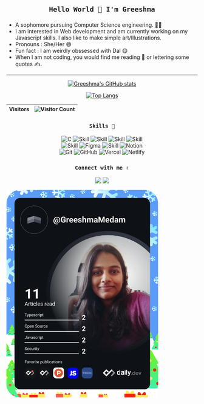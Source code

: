 <div align="center">
  <h2>

    Hello World 👋 I'm Greeshma

  </h2>
</div>


- A sophomore pursuing Computer Science engineering. 👩‍🎓
- I am interested in Web development and am currently working on my Javascript skills. I also like to make simple art/Illustrations.
- Pronouns : She/Her 😄
- Fun fact : I am weirdly obssessed with Dal 😋
- When I am not coding, you would find me reading 📖 or lettering some quotes ✍. 

---
<div align="center">
  
  [![Greeshma's GitHub stats](https://github-readme-stats.vercel.app/api?username=Greeshma2903&show_icons=true&theme=dark&border_radius)](https://github.com/greeshma2903)
  
  [![Top Langs](https://github-readme-stats.vercel.app/api/top-langs/?username=Greeshma2903&exclude_repo=github-slideshow,First-app---Dice-roll&theme=dark&layout=compact&border_radius&card_width=400)](https://github.com/greeshma2903)
  
  

| Visitors | ![Visitor Count](https://profile-counter.glitch.me/{Greeshma2903}/count.svg) |
|---|---|

</div>

<div align="center">
  <h3>
    
    Skills 💪
    
  </h3>
  
  ![C](https://img.shields.io/badge/c-%2300599C.svg?style=for-the-badge&logo=c&logoColor=white)
  ![Skill](https://img.shields.io/badge/HTML5-E34F26?style=for-the-badge&logo=html5&logoColor=white)
  ![Skill](https://img.shields.io/badge/CSS3-1572B6?style=for-the-badge&logo=css3&logoColor=white)
  ![Skill](https://img.shields.io/badge/JavaScript-323330?style=for-the-badge&logo=javascript&logoColor=F7DF1E)
  ![Skill](https://img.shields.io/badge/Bootstrap-563D7C?style=for-the-badge&logo=bootstrap&logoColor=white)
  <br>
  ![Skill](https://img.shields.io/badge/Visual_Studio_Code-0078D4?style=for-the-badge&logo=visual%20studio%20code&logoColor=white)
  ![Figma](https://img.shields.io/badge/figma-%23F24E1E.svg?style=for-the-badge&logo=figma&logoColor=white)
  ![Skill](https://img.shields.io/badge/Canva-00C4CC?style=for-the-badge&logo=canva&logoColor=white)
  ![Notion](https://img.shields.io/badge/Notion-%23000000.svg?style=for-the-badge&logo=notion&logoColor=white)
  <br>
  ![Git](https://img.shields.io/badge/git-%23F05033.svg?style=for-the-badge&logo=git&logoColor=white)
  ![GitHub](https://img.shields.io/badge/github-%23121011.svg?style=for-the-badge&logo=github&logoColor=white)
  ![Vercel](https://img.shields.io/badge/vercel-%23000000.svg?style=for-the-badge&logo=vercel&logoColor=white)
  ![Netlify](https://img.shields.io/badge/netlify-%23000000.svg?style=for-the-badge&logo=netlify&logoColor=#00C7B7)
  
</div>


<div align="center">
  <h3>
    
    Connect with me ✌
    
  </h3>
  <a href="https://www.twitter.com/GreeshmaMedam" target="_blank" rel="noopener noreferrer"><img src="https://img.icons8.com/nolan/48/twitter.png"/></a>
  <a href="https://www.linkedin.com/in/m-greeshma/" target="_blank" rel="noopener noreferrer"><img src="https://img.icons8.com/nolan/48/linkedin.png"/></a>
  
 <!-- icons from https://icons8.com/ -->
</div>

<a href="https://app.daily.dev/DailyDevTips"><img src="https://github.com/Greeshma2903/Greeshma2903/blob/master/devcard.svg" width="400" alt="Medam Greeshma's Dev Card"/></a>
